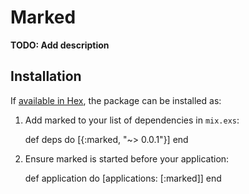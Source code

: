 # Marked

**TODO: Add description**

## Installation

If [available in Hex](https://hex.pm/docs/publish), the package can be installed as:

  1. Add marked to your list of dependencies in `mix.exs`:

        def deps do
          [{:marked, "~> 0.0.1"}]
        end

  2. Ensure marked is started before your application:

        def application do
          [applications: [:marked]]
        end
